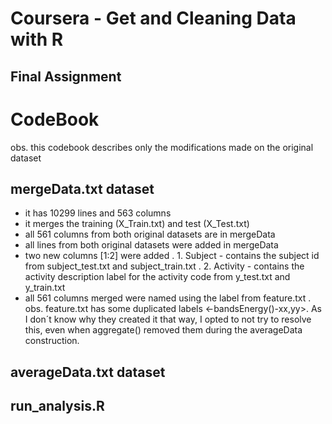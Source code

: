 # Coursera - Get and Cleaning Data with R
## Final Assignment

# CodeBook
obs. this codebook describes only the modifications made on the original dataset

## mergeData.txt dataset
- it has 10299 lines and 563 columns
- it merges the training (X_Train.txt) and test (X_Test.txt)
- all 561 columns from both original datasets are in mergeData
- all lines from both original datasets were added in mergeData
- two new columns [1:2] were added
  . 1. Subject - contains the subject id from subject_test.txt and subject_train.txt
  . 2. Activity - contains the activity description label for the activity code from y_test.txt and y_train.txt
- all 561 columns merged were named using the label from feature.txt
  . obs. feature.txt has some duplicated labels <-bandsEnergy()-xx,yy>. As I don´t know why they created it that way, I opted to not try to resolve this, even when aggregate() removed them during the averageData construction.

## averageData.txt dataset

## run_analysis.R
